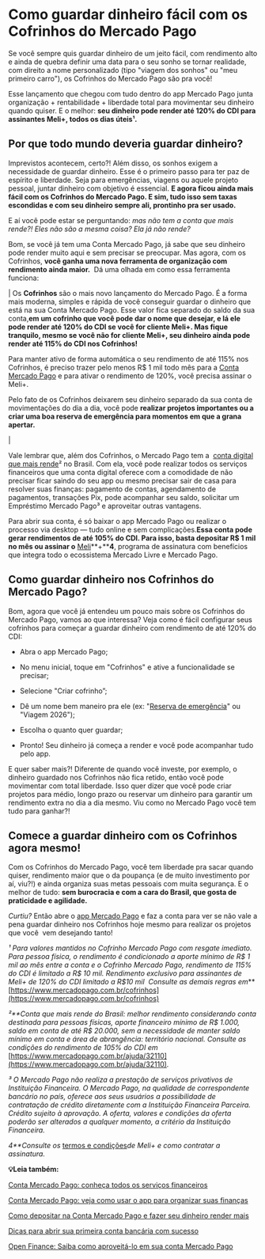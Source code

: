# Como guardar dinheiro fácil com os Cofrinhos do Mercado Pago

Se você sempre quis guardar dinheiro de um jeito fácil, com rendimento alto e ainda de quebra definir uma data para o seu sonho se tornar realidade, com direito a nome personalizado (tipo "viagem dos sonhos" ou "meu primeiro carro"), os Cofrinhos do Mercado Pago são pra você!

Esse lançamento que chegou com tudo dentro do app Mercado Pago junta organização + rentabilidade + liberdade total para movimentar seu dinheiro quando quiser. E o melhor: **seu dinheiro pode render até 120% do CDI para assinantes Meli+, todos os dias úteis¹.**

## **Por que todo mundo deveria guardar dinheiro?**

Imprevistos acontecem, certo?! Além disso, os sonhos exigem a necessidade de guardar dinheiro. Esse é o primeiro passo para ter paz de espírito e liberdade. Seja para emergências, viagens ou aquele projeto pessoal, juntar dinheiro com objetivo é essencial. **E agora ficou ainda mais fácil com os Cofrinhos do Mercado Pago. E sim, tudo isso sem taxas escondidas e com seu dinheiro sempre ali, prontinho pra ser usado.**

E aí você pode estar se perguntando: *mas não tem a conta que mais rende?! Eles não são a mesma coisa? Ela já não rende?*

Bom, se você já tem uma Conta Mercado Pago, já sabe que seu dinheiro pode render muito aqui e sem precisar se preocupar. Mas agora, com os Cofrinhos, **você ganha uma nova ferramenta de organização com rendimento ainda maior.**  Dá uma olhada em como essa ferramenta funciona:

| 
Os **Cofrinhos** são o mais novo lançamento do Mercado Pago. É a forma mais moderna, simples e rápida de você conseguir guardar o dinheiro que está na sua Conta Mercado Pago. Esse valor fica separado do saldo da sua conta,**em um cofrinho que você pode dar o nome que desejar, e lá ele pode render até 120% do CDI se você for cliente Meli+. Mas fique tranquilo, mesmo se você não for cliente Meli+, seu dinheiro ainda pode render até 115% do CDI nos Cofrinhos!**

Para manter ativo de forma automática o seu rendimento de até 115% nos Cofrinhos, é preciso trazer pelo menos R$ 1 mil todo mês para a [Conta Mercado Pago](https://meubolso.mercadopago.com.br/monitorar-saldo-conta-mercado-pago) e para ativar o rendimento de 120%, você precisa assinar o Meli+.

Pelo fato de os Cofrinhos deixarem seu dinheiro separado da sua conta de movimentações do dia a dia, você pode **realizar projetos importantes ou a criar uma boa reserva de emergência para momentos em que a grana apertar.**

 |

Vale lembrar que, além dos Cofrinhos, o Mercado Pago tem a  [conta digital que mais rende](https://meubolso.mercadopago.com.br/conta-digital-que-mais-rende-mercado-pago)² no Brasil. Com ela, você pode realizar todos os serviços financeiros que uma conta digital oferece com a comodidade de não precisar ficar saindo do seu app ou mesmo precisar sair de casa para resolver suas finanças: pagamento de contas, agendamento de pagamentos, transações Pix, pode acompanhar seu saldo, solicitar um Empréstimo Mercado Pago³ e aproveitar outras vantagens.

Para abrir sua conta, é só baixar o app Mercado Pago ou realizar o processo via desktop — tudo online e sem complicações.**Essa conta pode gerar rendimentos de até 105% do CDI. Para isso, basta depositar R$ 1 mil no mês ou assinar o** [Meli](https://meubolso.mercadopago.com.br/conheca-o-novo-meli-mais-mercado-pago-mercado-livre)**+****4**, programa de assinatura com benefícios que integra todo o ecossistema Mercado Livre e Mercado Pago.

## **Como guardar dinheiro nos Cofrinhos do Mercado Pago?**

Bom, agora que você já entendeu um pouco mais sobre os Cofrinhos do Mercado Pago, vamos ao que interessa? Veja como é fácil configurar seus cofrinhos para começar a guardar dinheiro com rendimento de até 120% do CDI:

- Abra o app Mercado Pago;

- No menu inicial, toque em "Cofrinhos" e ative a funcionalidade se precisar;

- Selecione "Criar cofrinho”;

- Dê um nome bem maneiro pra ele (ex: "[Reserva de emergência](https://meubolso.mercadopago.com.br/guardar-sua-reserva-de-emergencia)" ou "Viagem 2026");

- Escolha o quanto quer guardar;

- Pronto! Seu dinheiro já começa a render e você pode acompanhar tudo pelo app.

E quer saber mais?! Diferente de quando você investe, por exemplo, o dinheiro guardado nos Cofrinhos não fica retido, então você pode movimentar com total liberdade. Isso quer dizer que você pode criar projetos para médio, longo prazo ou reservar um dinheiro para garantir um rendimento extra no dia a dia mesmo. Viu como no Mercado Pago você tem tudo para ganhar?!

## **Comece a guardar dinheiro com os Cofrinhos agora mesmo!**

Com os Cofrinhos do Mercado Pago, você tem liberdade pra sacar quando quiser, rendimento maior que o da poupança (e de muito investimento por aí, viu?!) e ainda organiza suas metas pessoais com muita segurança. E o melhor de tudo: **sem burocracia e com a cara do Brasil, que gosta de praticidade e agilidade.**

*Curtiu?* Então abre o [app Mercado Pago](https://meubolso.mercadopago.com.br/faca-pagamentos-por-aproximacao-pelo-celular-com-o-app-mercado-pago) e faz a conta para ver se não vale a pena guardar dinheiro nos Cofrinhos hoje mesmo para realizar os projetos que você  vem desejando tanto!

*¹* *Para valores mantidos no Cofrinho Mercado Pago com resgate imediato. Para pessoa física, o rendimento é condicionado a aporte mínimo de R$ 1 mil ao mês entre a conta e o Cofrinho Mercado Pago, rendimento de 115% do CDI é limitado a R$ 10 mil. Rendimento exclusivo para assinantes de Meli+ de 120% do CDI limitado a R$10 mil  Consulte as demais regras em***[https://www.mercadopago.com.br/cofrinhos](https://www.mercadopago.com.br/cofrinhos)

*²**Conta que mais rende do Brasil: melhor rendimento considerando conta destinada para pessoas físicas, aporte financeiro mínimo de R$ 1.000, saldo em conta de até R$ 20.000, sem a necessidade de manter saldo mínimo em conta e área de abrangência: território nacional. Consulte as condições do rendimento de 105% do CDI em* [https://www.mercadopago.com.br/ajuda/32110](https://www.mercadopago.com.br/ajuda/32110)*.*

*³ O Mercado Pago não realiza a prestação de serviços privativos de Instituição Financeira. O Mercado Pago, na qualidade de correspondente bancário no país, oferece aos seus usuários a possibilidade de contratação de crédito diretamente com a Instituição Financeira Parceira. Crédito sujeito à aprovação. A oferta, valores e condições da oferta poderão ser alterados a qualquer momento, a critério da Instituição Financeira.*

*4**Consulte os* [termos e condições](https://www.mercadolivre.com.br/ajuda/30487)*de Meli+ e como contratar a assinatura.*

**💡Leia também:**

[Conta Mercado Pago: conheça todos os serviços financeiros](https://meubolso.mercadopago.com.br/servicos-financeiros-conta-mercado-pago)

[Conta Mercado Pago: veja como usar o app para organizar suas finanças](https://meubolso.mercadopago.com.br/conta-mercado-pago-organizar-financas)

[Como depositar na Conta Mercado Pago e fazer seu dinheiro render mais](https://meubolso.mercadopago.com.br/depositar-conta-mercado-pago)

[Dicas para abrir sua primeira conta bancária com sucesso](https://meubolso.mercadopago.com.br/primeira-conta-bancaria)

[Open Finance: Saiba como aproveitá-lo em sua conta Mercado Pago](https://meubolso.mercadopago.com.br/open-finance-saiba-como-aproveita-lo-em-sua-conta-mercado-pago)